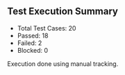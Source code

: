 ## Test Execution Summary

- Total Test Cases: 20
- Passed: 18
- Failed: 2
- Blocked: 0

Execution done using manual tracking.
